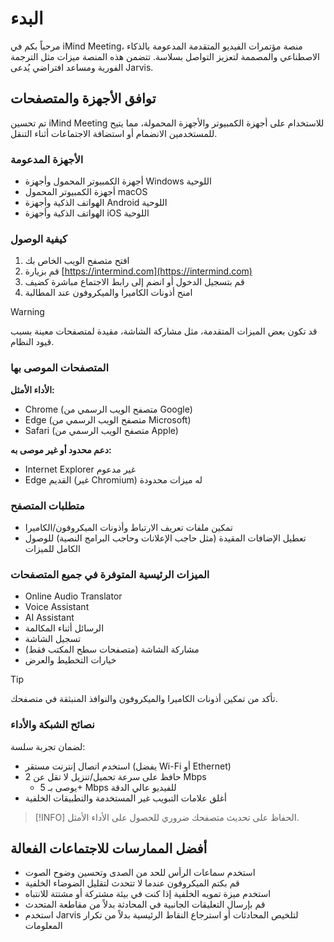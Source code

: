 # البدء

مرحباً بكم في iMind Meeting، منصة مؤتمرات الفيديو المتقدمة المدعومة بالذكاء الاصطناعي والمصممة لتعزيز التواصل بسلاسة. تتضمن هذه المنصة ميزات مثل الترجمة الفورية ومساعد افتراضي يُدعى Jarvis.

## توافق الأجهزة والمتصفحات

تم تحسين iMind Meeting للاستخدام على أجهزة الكمبيوتر والأجهزة المحمولة، مما يتيح للمستخدمين الانضمام أو استضافة الاجتماعات أثناء التنقل.

### الأجهزة المدعومة

- أجهزة الكمبيوتر المحمول وأجهزة Windows اللوحية
- أجهزة الكمبيوتر المحمول macOS
- الهواتف الذكية وأجهزة Android اللوحية
- الهواتف الذكية وأجهزة iOS اللوحية

### كيفية الوصول

1. افتح متصفح الويب الخاص بك
2. قم بزيارة [https://intermind.com](https://intermind.com)
3. قم بتسجيل الدخول أو انضم إلى رابط الاجتماع مباشرة كضيف
4. امنح أذونات الكاميرا والميكروفون عند المطالبة

> [!WARNING]
> قد تكون بعض الميزات المتقدمة، مثل مشاركة الشاشة، مقيدة لمتصفحات معينة بسبب قيود النظام.

### المتصفحات الموصى بها

**الأداء الأمثل:**

- Chrome (متصفح الويب الرسمي من Google)
- Edge (متصفح الويب الرسمي من Microsoft)
- Safari (متصفح الويب الرسمي من Apple)

**دعم محدود أو غير موصى به:**

- Internet Explorer غير مدعوم
- Edge القديم (غير Chromium) له ميزات محدودة

### متطلبات المتصفح

- تمكين ملفات تعريف الارتباط وأذونات الميكروفون/الكاميرا
- تعطيل الإضافات المقيدة (مثل حاجب الإعلانات وحاجب البرامج النصية) للوصول الكامل للميزات

### الميزات الرئيسية المتوفرة في جميع المتصفحات

- Online Audio Translator
- Voice Assistant
- AI Assistant
- الرسائل أثناء المكالمة
- تسجيل الشاشة
- مشاركة الشاشة (متصفحات سطح المكتب فقط)
- خيارات التخطيط والعرض

> [!TIP]
> تأكد من تمكين أذونات الكاميرا والميكروفون والنوافذ المنبثقة في متصفحك.

### نصائح الشبكة والأداء

لضمان تجربة سلسة:

- استخدم اتصال إنترنت مستقر (يفضل Wi-Fi أو Ethernet)
- حافظ على سرعة تحميل/تنزيل لا تقل عن 2 Mbps
  - يوصى بـ 5+ Mbps للفيديو عالي الدقة
- أغلق علامات التبويب غير المستخدمة والتطبيقات الخلفية

> [!INFO]
> الحفاظ على تحديث متصفحك ضروري للحصول على الأداء الأمثل.

## أفضل الممارسات للاجتماعات الفعالة

- استخدم سماعات الرأس للحد من الصدى وتحسين وضوح الصوت
- قم بكتم الميكروفون عندما لا تتحدث لتقليل الضوضاء الخلفية
- استخدم ميزة تمويه الخلفية إذا كنت في بيئة مشتركة أو مشتتة للانتباه
- قم بإرسال التعليقات الجانبية في المحادثة بدلاً من مقاطعة المتحدث
- استخدم Jarvis لتلخيص المحادثات أو استرجاع النقاط الرئيسية بدلاً من تكرار المعلومات
